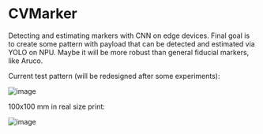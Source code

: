 # CVMarker

Detecting and estimating markers with CNN on edge devices. Final goal is to create some pattern with payload that can be detected and estimated via YOLO on NPU. Maybe it will be more robust than general fiducial markers, like Aruco.

Current test pattern (will be redesigned after some experiments):

![image](https://github.com/user-attachments/assets/41da1415-9c11-40dc-b7d8-0543b03c7f71)

100x100 mm in real size print:

![image](https://github.com/user-attachments/assets/8411aaee-fc38-4ea7-9791-4ea8c0b22b47)
